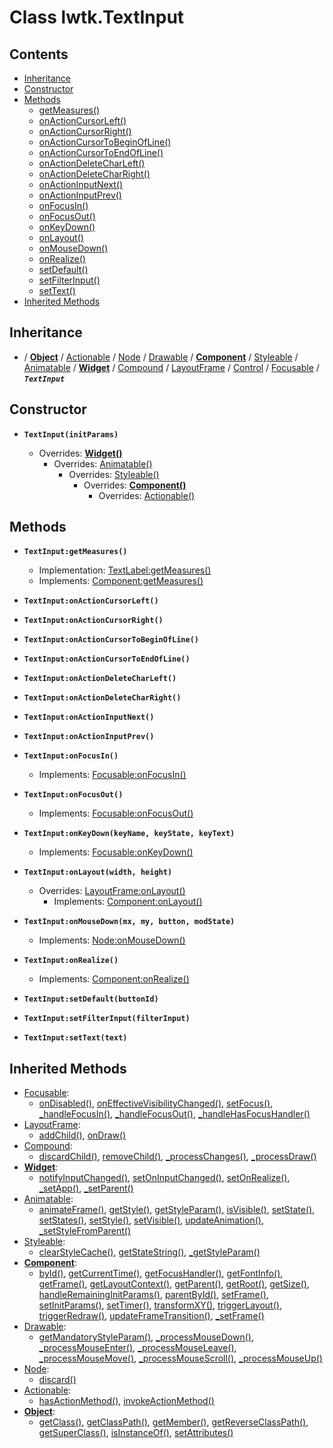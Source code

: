 # Class lwtk.TextInput


## Contents

   * [Inheritance](#inheritance)
   * [Constructor](#constructor)
   * [Methods](#methods)
      * [getMeasures()](#.getMeasures)
      * [onActionCursorLeft()](#.onActionCursorLeft)
      * [onActionCursorRight()](#.onActionCursorRight)
      * [onActionCursorToBeginOfLine()](#.onActionCursorToBeginOfLine)
      * [onActionCursorToEndOfLine()](#.onActionCursorToEndOfLine)
      * [onActionDeleteCharLeft()](#.onActionDeleteCharLeft)
      * [onActionDeleteCharRight()](#.onActionDeleteCharRight)
      * [onActionInputNext()](#.onActionInputNext)
      * [onActionInputPrev()](#.onActionInputPrev)
      * [onFocusIn()](#.onFocusIn)
      * [onFocusOut()](#.onFocusOut)
      * [onKeyDown()](#.onKeyDown)
      * [onLayout()](#.onLayout)
      * [onMouseDown()](#.onMouseDown)
      * [onRealize()](#.onRealize)
      * [setDefault()](#.setDefault)
      * [setFilterInput()](#.setFilterInput)
      * [setText()](#.setText)
   * [Inherited Methods](#inherited-methods)


## Inheritance
   *  / **[Object](../lwtk/Object.md#inheritance)** / [Actionable](../lwtk/Actionable.md#inheritance) / [Node](../lwtk/Node.md#inheritance) / [Drawable](../lwtk/Drawable.md#inheritance) / **[Component](../lwtk/Component.md#inheritance)** / [Styleable](../lwtk/Styleable.md#inheritance) / [Animatable](../lwtk/Animatable.md#inheritance) / **[Widget](../lwtk/Widget.md#inheritance)** / [Compound](../lwtk/Compound.md#inheritance) / [LayoutFrame](../lwtk/LayoutFrame.md#inheritance) / [Control](../lwtk/Control.md#inheritance) / [Focusable](../lwtk/Focusable.md#inheritance) / _**`TextInput`**_

## Constructor
   * <span id=".new">**`TextInput(initParams)`**</span>

        * Overrides: **[Widget()](../lwtk/Widget.md#constructor)**
             * Overrides: [Animatable()](../lwtk/Animatable.md#constructor)
                  * Overrides: [Styleable()](../lwtk/Styleable.md#constructor)
                       * Overrides: **[Component()](../lwtk/Component.md#constructor)**
                            * Overrides: [Actionable()](../lwtk/Actionable.md#constructor)



## Methods
   * <span id=".getMeasures">**`TextInput:getMeasures()`**</span>

        * Implementation: [TextLabel:getMeasures()](../lwtk/TextLabel.md#getMeasures)
        * Implements: [Component:getMeasures()](../lwtk/Component.md#.getMeasures)


   * <span id=".onActionCursorLeft">**`TextInput:onActionCursorLeft()`**</span>


   * <span id=".onActionCursorRight">**`TextInput:onActionCursorRight()`**</span>


   * <span id=".onActionCursorToBeginOfLine">**`TextInput:onActionCursorToBeginOfLine()`**</span>


   * <span id=".onActionCursorToEndOfLine">**`TextInput:onActionCursorToEndOfLine()`**</span>


   * <span id=".onActionDeleteCharLeft">**`TextInput:onActionDeleteCharLeft()`**</span>


   * <span id=".onActionDeleteCharRight">**`TextInput:onActionDeleteCharRight()`**</span>


   * <span id=".onActionInputNext">**`TextInput:onActionInputNext()`**</span>


   * <span id=".onActionInputPrev">**`TextInput:onActionInputPrev()`**</span>


   * <span id=".onFocusIn">**`TextInput:onFocusIn()`**</span>

        * Implements: [Focusable:onFocusIn()](../lwtk/Focusable.md#.onFocusIn)


   * <span id=".onFocusOut">**`TextInput:onFocusOut()`**</span>

        * Implements: [Focusable:onFocusOut()](../lwtk/Focusable.md#.onFocusOut)


   * <span id=".onKeyDown">**`TextInput:onKeyDown(keyName, keyState, keyText)`**</span>

        * Implements: [Focusable:onKeyDown()](../lwtk/Focusable.md#.onKeyDown)


   * <span id=".onLayout">**`TextInput:onLayout(width, height)`**</span>

        * Overrides: [LayoutFrame:onLayout()](../lwtk/LayoutFrame.md#.onLayout)
             * Implements: [Component:onLayout()](../lwtk/Component.md#.onLayout)


   * <span id=".onMouseDown">**`TextInput:onMouseDown(mx, my, button, modState)`**</span>

        * Implements: [Node:onMouseDown()](../lwtk/Node.md#.onMouseDown)


   * <span id=".onRealize">**`TextInput:onRealize()`**</span>

        * Implements: [Component:onRealize()](../lwtk/Component.md#.onRealize)


   * <span id=".setDefault">**`TextInput:setDefault(buttonId)`**</span>


   * <span id=".setFilterInput">**`TextInput:setFilterInput(filterInput)`**</span>


   * <span id=".setText">**`TextInput:setText(text)`**</span>



## Inherited Methods
   * [Focusable](../lwtk/Focusable.md):
      * [onDisabled()](../lwtk/Focusable.md#.onDisabled), [onEffectiveVisibilityChanged()](../lwtk/Focusable.md#.onEffectiveVisibilityChanged), [setFocus()](../lwtk/Focusable.md#.setFocus), [_handleFocusIn()](../lwtk/Focusable.md#._handleFocusIn), [_handleFocusOut()](../lwtk/Focusable.md#._handleFocusOut), [_handleHasFocusHandler()](../lwtk/Focusable.md#._handleHasFocusHandler)
   * [LayoutFrame](../lwtk/LayoutFrame.md):
      * [addChild()](../lwtk/LayoutFrame.md#.addChild), [onDraw()](../lwtk/LayoutFrame.md#.onDraw)
   * [Compound](../lwtk/Compound.md):
      * [discardChild()](../lwtk/Compound.md#.discardChild), [removeChild()](../lwtk/Compound.md#.removeChild), [_processChanges()](../lwtk/Compound.md#._processChanges), [_processDraw()](../lwtk/Compound.md#._processDraw)
   * **[Widget](../lwtk/Widget.md)**:
      * [notifyInputChanged()](../lwtk/Widget.md#.notifyInputChanged), [setOnInputChanged()](../lwtk/Widget.md#.setOnInputChanged), [setOnRealize()](../lwtk/Widget.md#.setOnRealize), [_setApp()](../lwtk/Widget.md#._setApp), [_setParent()](../lwtk/Widget.md#._setParent)
   * [Animatable](../lwtk/Animatable.md):
      * [animateFrame()](../lwtk/Animatable.md#.animateFrame), [getStyle()](../lwtk/Animatable.md#.getStyle), [getStyleParam()](../lwtk/Animatable.md#.getStyleParam), [isVisible()](../lwtk/Animatable.md#.isVisible), [setState()](../lwtk/Animatable.md#.setState), [setStates()](../lwtk/Animatable.md#.setStates), [setStyle()](../lwtk/Animatable.md#.setStyle), [setVisible()](../lwtk/Animatable.md#.setVisible), [updateAnimation()](../lwtk/Animatable.md#.updateAnimation), [_setStyleFromParent()](../lwtk/Animatable.md#._setStyleFromParent)
   * [Styleable](../lwtk/Styleable.md):
      * [clearStyleCache()](../lwtk/Styleable.md#.clearStyleCache), [getStateString()](../lwtk/Styleable.md#.getStateString), [_getStyleParam()](../lwtk/Styleable.md#._getStyleParam)
   * **[Component](../lwtk/Component.md)**:
      * [byId()](../lwtk/Component.md#.byId), [getCurrentTime()](../lwtk/Component.md#.getCurrentTime), [getFocusHandler()](../lwtk/Component.md#.getFocusHandler), [getFontInfo()](../lwtk/Component.md#.getFontInfo), [getFrame()](../lwtk/Component.md#.getFrame), [getLayoutContext()](../lwtk/Component.md#.getLayoutContext), [getParent()](../lwtk/Component.md#.getParent), [getRoot()](../lwtk/Component.md#.getRoot), [getSize()](../lwtk/Component.md#.getSize), [handleRemainingInitParams()](../lwtk/Component.md#.handleRemainingInitParams), [parentById()](../lwtk/Component.md#.parentById), [setFrame()](../lwtk/Component.md#.setFrame), [setInitParams()](../lwtk/Component.md#.setInitParams), [setTimer()](../lwtk/Component.md#.setTimer), [transformXY()](../lwtk/Component.md#.transformXY), [triggerLayout()](../lwtk/Component.md#.triggerLayout), [triggerRedraw()](../lwtk/Component.md#.triggerRedraw), [updateFrameTransition()](../lwtk/Component.md#.updateFrameTransition), [_setFrame()](../lwtk/Component.md#._setFrame)
   * [Drawable](../lwtk/Drawable.md):
      * [getMandatoryStyleParam()](../lwtk/Drawable.md#.getMandatoryStyleParam), [_processMouseDown()](../lwtk/Drawable.md#._processMouseDown), [_processMouseEnter()](../lwtk/Drawable.md#._processMouseEnter), [_processMouseLeave()](../lwtk/Drawable.md#._processMouseLeave), [_processMouseMove()](../lwtk/Drawable.md#._processMouseMove), [_processMouseScroll()](../lwtk/Drawable.md#._processMouseScroll), [_processMouseUp()](../lwtk/Drawable.md#._processMouseUp)
   * [Node](../lwtk/Node.md):
      * [discard()](../lwtk/Node.md#.discard)
   * [Actionable](../lwtk/Actionable.md):
      * [hasActionMethod()](../lwtk/Actionable.md#.hasActionMethod), [invokeActionMethod()](../lwtk/Actionable.md#.invokeActionMethod)
   * **[Object](../lwtk/Object.md)**:
      * [getClass()](../lwtk/Object.md#.getClass), [getClassPath()](../lwtk/Object.md#.getClassPath), [getMember()](../lwtk/Object.md#.getMember), [getReverseClassPath()](../lwtk/Object.md#.getReverseClassPath), [getSuperClass()](../lwtk/Object.md#.getSuperClass), [isInstanceOf()](../lwtk/Object.md#.isInstanceOf), [setAttributes()](../lwtk/Object.md#.setAttributes)
